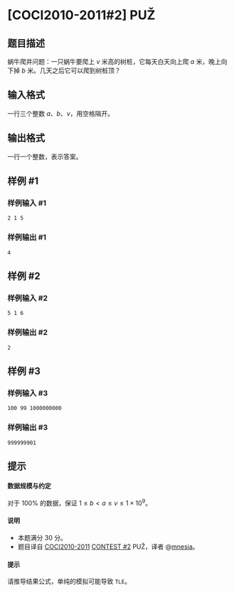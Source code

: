 # [COCI2010-2011#2] PUŽ

## 题目描述

蜗牛爬井问题：一只蜗牛要爬上 $v$ 米高的树桩，它每天白天向上爬 $a$ 米，晚上向下掉 $b$ 米。几天之后它可以爬到树桩顶？

## 输入格式

一行三个整数 $a$、$b$、$v$，用空格隔开。

## 输出格式

一行一个整数，表示答案。

## 样例 #1

### 样例输入 #1
```
2 1 5
```

### 样例输出 #1

```
4
```

## 样例 #2

### 样例输入 #2
```
5 1 6
```

### 样例输出 #2

```
2
```

## 样例 #3

### 样例输入 #3
```
100 99 1000000000
```

### 样例输出 #3

```
999999901
```

## 提示

#### 数据规模与约定

对于 $100\%$ 的数据，保证 $1 \leq  b < a \leq v \leq 1 \times 10^9$。

#### 说明

- 本题满分 $30$ 分。
- 题目译自 [COCI2010-2011](https://hsin.hr/coci/archive/2010_2011/) [CONTEST #2](https://hsin.hr/coci/archive/2010_2011/contest2_tasks.pdf) PUŽ，译者 @[mnesia](https://www.luogu.com.cn/user/115711)。

#### 提示

请推导结果公式，单纯的模拟可能导致 `TLE`。
